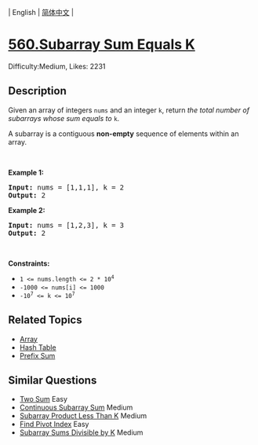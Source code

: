 
| English | [简体中文](README.md) |

# [560.Subarray Sum Equals K](https://leetcode.com/problems/subarray-sum-equals-k/)
Difficulty:Medium, Likes: 2231

## Description

<p>Given an array of integers <code>nums</code> and an integer <code>k</code>, return <em>the total number of subarrays whose sum equals to</em> <code>k</code>.</p>

<p>A subarray is a contiguous <strong>non-empty</strong> sequence of elements within an array.</p>

<p>&nbsp;</p>
<p><strong class="example">Example 1:</strong></p>
<pre><strong>Input:</strong> nums = [1,1,1], k = 2
<strong>Output:</strong> 2
</pre><p><strong class="example">Example 2:</strong></p>
<pre><strong>Input:</strong> nums = [1,2,3], k = 3
<strong>Output:</strong> 2
</pre>
<p>&nbsp;</p>
<p><strong>Constraints:</strong></p>

<ul>
	<li><code>1 &lt;= nums.length &lt;= 2 * 10<sup>4</sup></code></li>
	<li><code>-1000 &lt;= nums[i] &lt;= 1000</code></li>
	<li><code>-10<sup>7</sup> &lt;= k &lt;= 10<sup>7</sup></code></li>
</ul>


## Related Topics

- [Array](https://leetcode.com/tag/array/)
- [Hash Table](https://leetcode.com/tag/hash-table/)
- [Prefix Sum](https://leetcode.com/tag/prefix-sum/)

## Similar Questions

- [Two Sum](../two-sum/README_EN.md) Easy 
- [Continuous Subarray Sum](../continuous-subarray-sum/README_EN.md) Medium 
- [Subarray Product Less Than K](../subarray-product-less-than-k/README_EN.md) Medium 
- [Find Pivot Index](../find-pivot-index/README_EN.md) Easy 
- [Subarray Sums Divisible by K](../subarray-sums-divisible-by-k/README_EN.md) Medium 
